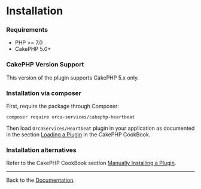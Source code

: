 Installation
============

### Requirements

- PHP >= 7.0
- CakePHP 5.0+

### CakePHP Version Support

This version of the plugin supports CakePHP 5.x only.

### Installation via composer

First, require the package through Composer:

````
composer require orca-services/cakephp-heartbeat
````

Then load `OrcaServices/Heartbeat` plugin in your application as documented in the section
[Loading a Plugin](https://book.cakephp.org/5.0/en/plugins.html#loading-a-plugin)
in the CakePHP CookBook.

### Installation alternatives

Refer to the CakePHP CookBook section
[Manually Installing a Plugin](https://book.cakephp.org/5.0/en/plugins.html#manually-installing-a-plugin).

---

Back to the [Documentation](Home.md).
